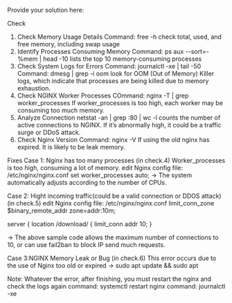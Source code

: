 Provide your solution here:

Check
1. Check Memory Usage Details
Command: free -h
check total, used, and free memory, including swap usage
2. Identify Processes Consuming Memory
Command: ps aux --sort=-%mem | head -10
lists the top 10 memory-consuming processes
3. Check System Logs for Errors
Command: journalctl -xe | tail -50
Command: dmesg | grep -i oom
look for OOM (Out of Memory) Killer logs, which indicate that processes are being killed due to memory exhaustion.
4. Check NGINX Worker Processes
COmmand: nginx -T | grep worker_processes
If worker_processes is too high, each worker may be consuming too much memory.
5. Analyze Connection
netstat -an | grep :80 | wc -l
counts the number of active connections to NGINX. If it’s abnormally high, it could be a traffic surge or DDoS attack.
6. Check Nginx Version
Command: nginx -V
If using the old nginx has expired. It is likely to be leak memory.

Fixes
Case 1: Nginx has too many processes (in check.4)
Worker_processes is too high, consuming a lot of memory.
edit Nginx config file: /etc/nginx/nginx.conf
set worker_processes auto;
-> The system automatically adjusts according to the number of CPUs.

Case 2: Hight incoming traffic(could be a valid connection or DDOS attack) (in check.5)
edit Nginx config file: /etc/nginx/nginx.conf
limit_conn_zone $binary_remote_addr zone=addr:10m;

server {
    location /download/ {
        limit_conn addr 10;
    }

-> The above sample code allows the maximum number of connections to 10, or can use fail2ban to block IP send much requests.

Case 3:NGINX Memory Leak or Bug (in check.6)
This error occurs due to the use of Nginx too old or expired
-> sudo apt update && sudo apt

Note: Whatever the error, after finishing, you must restart the nginx and check the logs again
command: systemctl restart nginx
command: journalctl -xe
